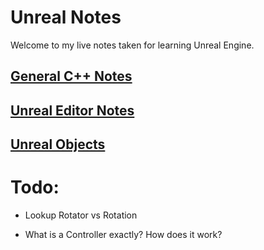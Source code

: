 # Unreal Notes

Welcome to my live notes taken for learning Unreal Engine.

## [General C++ Notes](./cpp-notes.md)

## [Unreal Editor Notes](./unreal-editor-notes.md)

## [Unreal Objects](./unreal-objects.md)

# Todo:

- Lookup Rotator vs Rotation

- What is a Controller exactly? How does it work? 
